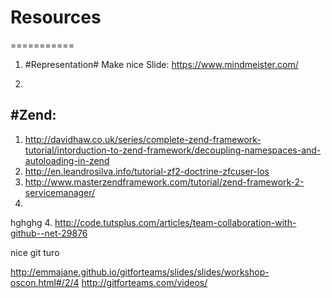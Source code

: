 # Resources
===========
1. #Representation#
  Make nice Slide: https://www.mindmeister.com/

2. 
#Zend:
-------------
1. http://davidhaw.co.uk/series/complete-zend-framework-tutorial/intorduction-to-zend-framework/decoupling-namespaces-and-autoloading-in-zend
2. http://en.leandrosilva.info/tutorial-zf2-doctrine-zfcuser-los
3. http://www.masterzendframework.com/tutorial/zend-framework-2-servicemanager/
4. 
hghghg
4. http://code.tutsplus.com/articles/team-collaboration-with-github--net-29876







nice git turo

http://emmajane.github.io/gitforteams/slides/slides/workshop-oscon.html#/2/4
http://gitforteams.com/videos/
